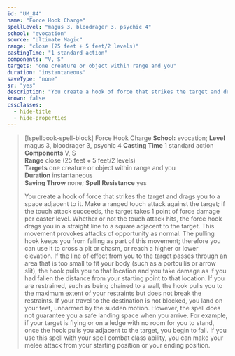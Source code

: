 ```yaml
---
id: "UM_84"
name: "Force Hook Charge"
spellLevel: "magus 3, bloodrager 3, psychic 4"
school: "evocation"
source: "Ultimate Magic"
range: "close (25 feet + 5 feet/2 levels)"
castingTime: "1 standard action"
components: "V, S"
targets: "one creature or object within range and you"
duration: "instantaneous"
saveType: "none"
sr: "yes"
description: "You create a hook of force that strikes the target and drags you to a space adjacent to it. Make a ranged touch attack against the target; if the touch attack succeeds, the target takes 1 point of force damage per caster level. Whether or not the touch attack hits, the force hook drags you in a straight line to a square adjacent to the target. This movement provokes attacks of opportunity as normal. The pulling hook keeps you from falling as part of this movement; therefore you can use it to cross a pit or chasm, or reach a higher or lower elevation. If the line of effect from you to the target passes through an area that is too small to fit your body (such as a portcullis or arrow slit), the hook pulls you to that location and you take damage as if you had fallen the distance from your starting point to that location. If you are restrained, such as being chained to a wall, the hook pulls you to the maximum extent of your restraints but does not break the restraints.  If your travel to the destination is not blocked, you land on your feet, unharmed by the sudden motion. However, the spell does not guarantee you a safe landing space when you arrive. For example, if your target is flying or on a ledge with no room for you to stand, once the hook pulls you adjacent to the target, you begin to fall.  If you use this spell with your spell combat class ability, you can make your melee attack from your starting position or your ending position."
known: false
cssclasses:
  - hide-title
  - hide-properties
---
```


> [!spellbook-spell-block] Force Hook Charge
> **School:** evocation; **Level** magus 3, bloodrager 3, psychic 4
> **Casting Time** 1 standard action  
> **Components** V, S  
> **Range** close (25 feet + 5 feet/2 levels)  
> **Targets** one creature or object within range and you  
> **Duration** instantaneous  
> **Saving Throw** none; **Spell Resistance** yes
> 
> You create a hook of force that strikes the target and drags you to a space adjacent to it. Make a ranged touch attack against the target; if the touch attack succeeds, the target takes 1 point of force damage per caster level. Whether or not the touch attack hits, the force hook drags you in a straight line to a square adjacent to the target. This movement provokes attacks of opportunity as normal. The pulling hook keeps you from falling as part of this movement; therefore you can use it to cross a pit or chasm, or reach a higher or lower elevation. If the line of effect from you to the target passes through an area that is too small to fit your body (such as a portcullis or arrow slit), the hook pulls you to that location and you take damage as if you had fallen the distance from your starting point to that location. If you are restrained, such as being chained to a wall, the hook pulls you to the maximum extent of your restraints but does not break the restraints.  If your travel to the destination is not blocked, you land on your feet, unharmed by the sudden motion. However, the spell does not guarantee you a safe landing space when you arrive. For example, if your target is flying or on a ledge with no room for you to stand, once the hook pulls you adjacent to the target, you begin to fall.  If you use this spell with your spell combat class ability, you can make your melee attack from your starting position or your ending position.